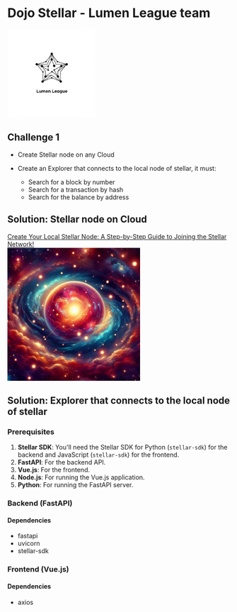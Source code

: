 # Dojo Stellar - Lumen League team

<img src="logo.png" alt="Lumen League logo" width="200">

## Challenge 1

-   Create Stellar node on any Cloud

-   Create an Explorer that connects to the local node of stellar, it
    must:
    -   Search for a block by number
    -   Search for a transaction by hash
    -   Search for the balance by address

## Solution: Stellar node on Cloud

<a href="https://medium.com/@pavusa/create-your-local-stellar-node-a-step-by-step-guide-to-joining-the-stellar-network-179b80b26898" target="_blank">Create Your Local Stellar Node: A Step-by-Step Guide to Joining the Stellar Network!
<br />
<img src="Local Stellar Node.png" alt="Local Stellar Node Article" width="300"></a>

## Solution: Explorer that connects to the local node of stellar

### Prerequisites

1.  **Stellar SDK**: You'll need the Stellar SDK for Python (`stellar-sdk`) for the backend and JavaScript (`stellar-sdk`) for the frontend.
2.  **FastAPI**: For the backend API.
3.  **Vue.js**: For the frontend.
4.  **Node.js**: For running the Vue.js application.
5.  **Python**: For running the FastAPI server.

### Backend (FastAPI)

#### Dependencies

-   fastapi
-   uvicorn
-   stellar-sdk

### Frontend (Vue.js)

#### Dependencies

-   axios
